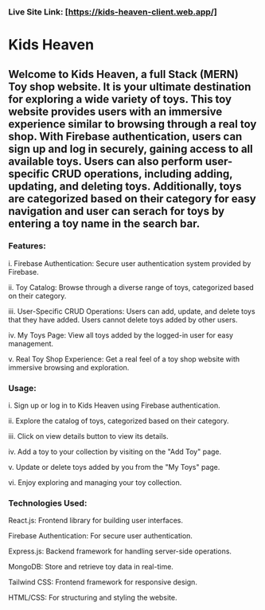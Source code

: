 

### Live Site Link: [https://kids-heaven-client.web.app/]

# Kids Heaven
## Welcome to Kids Heaven, a full Stack (MERN) Toy shop website. It is your ultimate destination for exploring a wide variety of toys. This toy website provides users with an immersive experience similar to browsing through a real toy shop. With Firebase authentication, users can sign up and log in securely, gaining access to all available toys. Users can also perform user-specific CRUD operations, including adding, updating, and deleting toys. Additionally, toys are categorized based on their category for easy navigation and user can serach for toys by entering a toy name in the search bar.

### Features:
i. Firebase Authentication: Secure user authentication system provided by Firebase.

ii. Toy Catalog: Browse through a diverse range of toys, categorized based on their category.

iii. User-Specific CRUD Operations: Users can add, update, and delete toys that they have added. Users cannot delete toys added by other users.

iv. My Toys Page: View all toys added by the logged-in user for easy management.

v. Real Toy Shop Experience: Get a real feel of a toy shop website with immersive browsing and exploration.

### Usage:

i. Sign up or log in to Kids Heaven using Firebase authentication.

ii. Explore the catalog of toys, categorized based on their category.

iii. Click on view details button to view its details.

iv. Add a toy to your collection by visiting on the "Add Toy" page.

v. Update or delete toys added by you from the "My Toys" page.

vi. Enjoy exploring and managing your toy collection.

### Technologies Used:

React.js: Frontend library for building user interfaces.

Firebase Authentication: For secure user authentication.

Express.js: Backend framework for handling server-side operations.

MongoDB: Store and retrieve toy data in real-time.

Tailwind CSS: Frontend framework for responsive design.

HTML/CSS: For structuring and styling the website.

